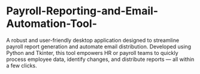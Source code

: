 # Payroll-Reporting-and-Email-Automation-Tool-
A robust and user-friendly desktop application designed to streamline payroll report generation and automate email distribution. Developed using Python and Tkinter, this tool empowers HR or payroll teams to quickly process employee data, identify changes, and distribute reports — all within a few clicks.
